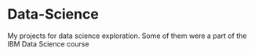 # Data-Science
My projects for data science exploration. Some of them were a part of the IBM Data Science course
